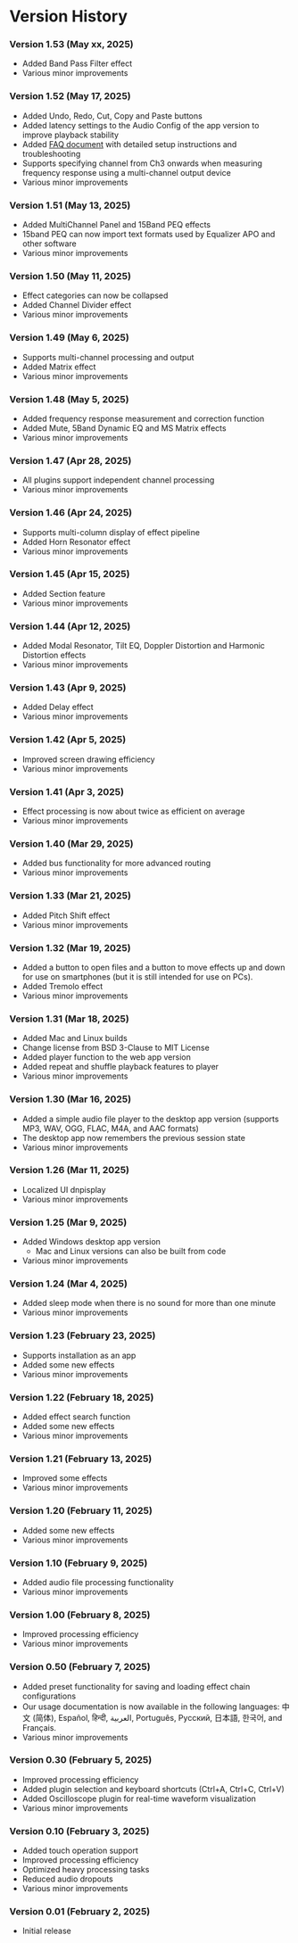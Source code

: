 # Version History

### Version 1.53 (May xx, 2025)
- Added Band Pass Filter effect
- Various minor improvements

### Version 1.52 (May 17, 2025)
- Added Undo, Redo, Cut, Copy and Paste buttons
- Added latency settings to the Audio Config of the app version to improve playback stability
- Added [FAQ document](faq.md) with detailed setup instructions and troubleshooting
- Supports specifying channel from Ch3 onwards when measuring frequency response using a multi-channel output device
- Various minor improvements

### Version 1.51 (May 13, 2025)
- Added MultiChannel Panel and 15Band PEQ effects
- 15band PEQ can now import text formats used by Equalizer APO and other software
- Various minor improvements

### Version 1.50 (May 11, 2025)
- Effect categories can now be collapsed
- Added Channel Divider effect
- Various minor improvements

### Version 1.49 (May 6, 2025)
- Supports multi-channel processing and output
- Added Matrix effect
- Various minor improvements

### Version 1.48 (May 5, 2025)
- Added frequency response measurement and correction function
- Added Mute, 5Band Dynamic EQ and MS Matrix effects
- Various minor improvements

### Version 1.47 (Apr 28, 2025)
- All plugins support independent channel processing
- Various minor improvements

### Version 1.46 (Apr 24, 2025)
- Supports multi-column display of effect pipeline
- Added Horn Resonator effect
- Various minor improvements

### Version 1.45 (Apr 15, 2025)
- Added Section feature
- Various minor improvements

### Version 1.44 (Apr 12, 2025)
- Added Modal Resonator, Tilt EQ, Doppler Distortion and Harmonic Distortion effects
- Various minor improvements

### Version 1.43 (Apr 9, 2025)
- Added Delay effect
- Various minor improvements

### Version 1.42 (Apr 5, 2025)
- Improved screen drawing efficiency
- Various minor improvements

### Version 1.41 (Apr 3, 2025)
- Effect processing is now about twice as efficient on average
- Various minor improvements

### Version 1.40 (Mar 29, 2025)
- Added bus functionality for more advanced routing
- Various minor improvements

### Version 1.33 (Mar 21, 2025)
- Added Pitch Shift effect
- Various minor improvements

### Version 1.32 (Mar 19, 2025)
- Added a button to open files and a button to move effects up and down for use on smartphones (but it is still intended for use on PCs).
- Added Tremolo effect
- Various minor improvements

### Version 1.31 (Mar 18, 2025)
- Added Mac and Linux builds
- Change license from BSD 3-Clause to MIT License
- Added player function to the web app version
- Added repeat and shuffle playback features to player
- Various minor improvements

### Version 1.30 (Mar 16, 2025)
- Added a simple audio file player to the desktop app version (supports MP3, WAV, OGG, FLAC, M4A, and AAC formats)
- The desktop app now remembers the previous session state
- Various minor improvements

### Version 1.26 (Mar 11, 2025)
- Localized UI dnpisplay
- Various minor improvements

### Version 1.25 (Mar 9, 2025)
- Added Windows desktop app version
  - Mac and Linux versions can also be built from code
- Various minor improvements

### Version 1.24 (Mar 4, 2025)
- Added sleep mode when there is no sound for more than one minute
- Various minor improvements

### Version 1.23 (February 23, 2025)
- Supports installation as an app
- Added some new effects
- Various minor improvements

### Version 1.22 (February 18, 2025)
- Added effect search function
- Added some new effects
- Various minor improvements

### Version 1.21 (February 13, 2025)
- Improved some effects
- Various minor improvements

### Version 1.20 (February 11, 2025)
- Added some new effects
- Various minor improvements

### Version 1.10 (February 9, 2025)
- Added audio file processing functionality
- Various minor improvements

### Version 1.00 (February 8, 2025)
- Improved processing efficiency
- Various minor improvements

### Version 0.50 (February 7, 2025)
- Added preset functionality for saving and loading effect chain configurations
- Our usage documentation is now available in the following languages: 中文 (简体), Español, हिन्दी, العربية, Português, Русский, 日本語, 한국어, and Français.
- Various minor improvements

### Version 0.30 (February 5, 2025)
- Improved processing efficiency
- Added plugin selection and keyboard shortcuts (Ctrl+A, Ctrl+C, Ctrl+V)
- Added Oscilloscope plugin for real-time waveform visualization
- Various minor improvements

### Version 0.10 (February 3, 2025)
- Added touch operation support
- Improved processing efficiency
- Optimized heavy processing tasks
- Reduced audio dropouts
- Various minor improvements

### Version 0.01 (February 2, 2025)
- Initial release
